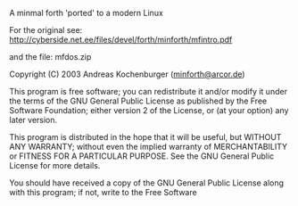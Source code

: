 
A minmal forth 'ported' to a modern Linux

For the original see:
http://cyberside.net.ee/files/devel/forth/minforth/mfintro.pdf

and the file:
mfdos.zip

Copyright (C) 2003  Andreas Kochenburger (minforth@arcor.de)

This program is free software; you can redistribute it and/or modify
it under the terms of the GNU General Public License as published by
the Free Software Foundation; either version 2 of the License, or
(at your option) any later version.

This program is distributed in the hope that it will be useful,
but WITHOUT ANY WARRANTY; without even the implied warranty of
MERCHANTABILITY or FITNESS FOR A PARTICULAR PURPOSE.  See the
GNU General Public License for more details.

You should have received a copy of the GNU General Public License
along with this program; if not, write to the Free Software



